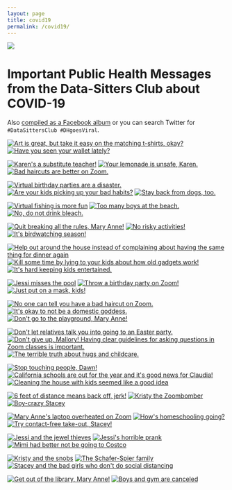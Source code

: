 ```yaml
---
layout: page
title: covid19
permalink: /covid19/
---
```


<img src="_static/images/DSCLogo.png" />

# Important Public Health Messages from the Data-Sitters Club about COVID-19

Also [compiled as a Facebook album](https://www.facebook.com/quinn.dombrowski/media_set?set=a.10102062065161710&type=3) or you can search Twitter for `#DataSittersClub #DHgoesViral`.


[![Art is great, but take it easy on the matching t-shirts, okay?](_static/images/covid19/044_dsc_guide_little_sister.jpg)](_static/images/covid19/044_dsc_guide_little_sister.jpg)
[![Have you seen your wallet lately?](_static/images/covid19/043_dsc_guide_lucky_penny.jpg)](_static/images/covid19/043_dsc_guide_lucky_penny.jpg)

[![Karen's a substitute teacher!](_static/images/covid19/042_dsc_guide_bigjob.jpg)](_static/images/covid19/042_dsc_guide_bigjob.jpg)
[![Your lemonade is unsafe, Karen.](_static/images/covid19/041_dsc_guide_lemonade.jpg)](_static/images/covid19/041_dsc_guide_lemonade.jpg)
[![Bad haircuts are better on Zoom.](_static/images/covid19/040_dsc_guide_haircut.jpg)](_static/images/covid19/040_dsc_guide_haircut.jpg)

[![Virtual birthday parties are a disaster.](_static/images/covid19/039_dsc_guide_karen_birthday.jpg)](_static/images/covid19/039_dsc_guide_karen_birthday.jpg)
[![Are your kids picking up your bad habits?](_static/images/covid19/038_dsc_health_kristys_copycat.jpg)](_static/images/covid19/038_dsc_health_kristys_copycat.jpg)
[![Stay back from dogs, too.](_static/images/covid19/037_dsc_health_kristy_dogsitter.jpg)](_static/images/covid19/037_dsc_health_kristy_dogsitter.jpg)

[![Virtual fishing is more fun](_static/images/covid19/036_dsc_guide_fishing_trip.jpg)](_static/images/covid19/036_dsc_guide_fishing_trip.jpg)
[![Too many boys at the beach.](_static/images/covid19/035_dsc_health_mary_anne_too_many_boys.jpg)](_static/images/covid19/035_dsc_health_mary_anne_too_many_boys.jpg)
[![No, do not drink bleach.](_static/images/covid19/034_dsc_health_mystery_bakeoff.jpg)](_static/images/covid19/034_dsc_health_mystery_bakeoff.jpg)


[![Quit breaking all the rules, Mary Anne!](_static/images/covid19/033_dsc_health_mary_anne_breaks_rules.jpg)](_static/images/covid19/033_dsc_health_mary_anne_breaks_rules.jpg)
[![No risky activities!](_static/images/covid19/032_dsc_health_troublemaker.jpg)](_static/images/covid19/032_dsc_health_troublemaker.jpg)
[![It's birdwatching season!](_static/images/covid19/031_dsc_health_abby_neighbor.jpg)](_static/images/covid19/031_dsc_health_abby_neighbor.jpg)

[![Help out around the house instead of complaining about having the same thing for dinner again](_static/images/covid19/030_dsc_health_jessi_babysitter.jpg)](_static/images/covid19/030_dsc_health_jessi_babysitter.jpg)
[![Kill some time by lying to  your kids about how old gadgets work!](_static/images/covid19/029_dsc_health_maryanne_thermometer.jpg)](_static/images/covid19/029_dsc_health_maryanne_thermometer.jpg)
[![It's hard keeping kids entertained.](_static/images/covid19/028_dsc_health_claudia_search.jpg)](_static/images/covid19/028_dsc_health_claudia_search.jpg)

[![Jessi misses the pool](_static/images/covid19/027_dsc_health_jessi_gold_medal.jpg)](_static/images/covid19/027_dsc_health_jessi_gold_medal.jpg)
[![Throw a birthday party on Zoom!](_static/images/covid19/026_dsc_health_birthday.jpg)](_static/images/covid19/026_dsc_health_birthday.jpg)
[![Just put on a mask, kids!](_static/images/covid19/025_dsc_health_halloween.jpg)](_static/images/covid19/025_dsc_health_halloween.jpg)

[![No one can tell you have a bad haircut on Zoom.](_static/images/covid19/024_dsc_health_haircut.jpg)](_static/images/covid19/024_dsc_health_haircut.jpg)
[![It's okay to not be a domestic goddess.](_static/images/covid19/023_dsc_health_supersitter.jpg)](_static/images/covid19/023_dsc_health_supersitter.jpg)
[![Don't go to the playground, Mary Anne!](_static/images/covid19/022_dsc_health_playgroundfight.jpg)](_static/images/covid19/022_dsc_health_playgroundfight.jpg)

[![Don't let relatives talk you into going to an Easter party.](_static/images/covid19/021_dsc_health_easter.jpg)](_static/images/covid19/021_dsc_health_easter.jpg)
[![Don't give up, Mallory! Having clear guidelines for asking questions in Zoom classes is important.](_static/images/covid19/020_dsc_health_dontgiveupmallory.jpg)](_static/images/covid19/020_dsc_health_dontgiveupmallory.jpg)
[![The terrible truth about hugs and childcare.](_static/images/covid19/019_dsc_health_terribletruth.jpg)](_static/images/covid19/019_dsc_health_terribletruth.jpg)

[![Stop touching people, Dawn!](_static/images/covid19/018_dsc_health_mystery7.jpg)](_static/images/covid19/018_dsc_health_mystery7.jpg)
[![California schools are out for the year and it's good news for Claudia!](_static/images/covid19/017_dsc_health_claudia_dropout.jpg)](_static/images/covid19/017_dsc_health_claudia_dropout.jpg)
[![Cleaning the house with kids seemed like a good idea](_static/images/covid19/016_dsc_health_maid_maryanne.jpg)](_static/images/covid19/016_dsc_health_maid_maryanne.jpg)

[![6 feet of distance means back off, jerk!](_static/images/covid19/015_dsc_health_kristy_bart.jpg)](_static/images/covid19/015_dsc_health_kristy_bart.jpg)
[![Kristy the Zoombomber](_static/images/covid19/014_dsc_health_vandal.jpg)](_static/images/covid19/014_dsc_health_vandal.jpg)
[![Boy-crazy Stacey](_static/images/covid19/012_dsc_health_boy_crazy_stacey.jpg)](_static/images/covid19/012_dsc_health_boy_crazy_stacey.jpg)

[![Mary Anne's laptop overheated on Zoom](_static/images/covid19/011_dsc_health_maryanne_fire.jpg)](_static/images/covid19/011_dsc_health_maryanne_fire.jpg)
[![How's homeschooling going?](_static/images/covid19/010_dsc_health_dawnold.jpg)](_static/images/covid19/010_dsc_health_dawnold.jpg)
[![Try contact-free take-out, Stacey!](_static/images/covid19/009_dsc_health_stacey.jpg)](_static/images/covid19/009_dsc_health_stacey.jpg)

[![Jessi and the jewel thieves](_static/images/covid19/008_dsc_health_jewel.jpg)](_static/images/covid19/008_dsc_health_jewel.jpg)
[![Jessi's horrible prank](_static/images/covid19/007_dsc_health_jessi_prank.jpg)](_static/images/covid19/007_dsc_health_jessi_prank.jpg)
[![Mimi had better not be going to Costco](_static/images/covid19/006_dsc_health_claudia_calls2.jpg)](_static/images/covid19/006_dsc_health_claudia_calls2.jpg)

[![Kristy and the snobs](_static/images/covid19/005_dsc_health_kristy_snobs.jpg)](_static/images/covid19/005_dsc_health_kristy_snobs.jpg)
[![The Schafer-Spier family](_static/images/covid19/004_dsc_health_familyfeud.jpg)](_static/images/covid19/004_dsc_health_familyfeud.jpg)
[![Stacey and the bad girls who don't do social distancing](_static/images/covid19/003_dsc_health_badgirls.jpg)](_static/images/covid19/003_dsc_health_badgirls.jpg)

[![Get out of the library, Mary Anne!](_static/images/covid19/002_dsc_health_maryanne.jpg)](_static/images/covid19/002_dsc_health_maryanne.jpg)
[![Boys and gym are canceled](_static/images/covid19/001_dsc_health_mallory_gym.jpg)](_static/images/covid19/001_dsc_health_mallory_gym.jpg)
